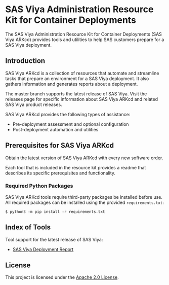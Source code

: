 # SAS Viya Administration Resource Kit for Container Deployments 

The SAS Viya Administration Resource Kit for Container Deployments (SAS Viya ARKcd) provides tools and utilities to help SAS customers prepare for a SAS Viya deployment.

## Introduction
SAS Viya ARKcd is a collection of resources that automate and streamline tasks that prepare an environment for a SAS Viya deployment. It also gathers information and generates reports about a deployment.

The master branch supports the latest release of SAS Viya. Visit the releases page for specific information about SAS Viya ARKcd and related SAS Viya product releases.

SAS Viya ARKcd provides the following types of assistance:

  * Pre-deployment assessment and optional configuration
  * Post-deployment automation and utilities

## Prerequisites for SAS Viya ARKcd
Obtain the latest version of SAS Viya ARKcd with every new software order.

Each tool that is included in the resource kit provides a readme that describes its specific prerequisites and functionality.

### Required Python Packages
SAS Viya ARKcd tools require third-party packages be installed before use. All required packages can be installed using the provided `requirements.txt`:

```commandline
$ python3 -m pip install -r requirements.txt
```

## Index of Tools
Tool support for the latest release of SAS Viya:

* [SAS Viya Deployment Report](deployment_report)

## License

This project is licensed under the [Apache 2.0 License](LICENSE).
